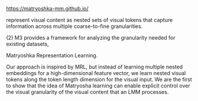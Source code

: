 https://matryoshka-mm.github.io/

represent visual content as nested sets of visual tokens that capture information across multiple coarse-to-fine granularities.

(2) M3 provides a framework for analyzing the granularity needed for existing datasets,

Matryoshka Representation Learning.

Our approach is inspired by MRL, but instead of learning multiple nested embeddings for a high-dimensional feature vector, we learn nested visual tokens along the token length dimension for the visual input. We are the first to show that the idea of Matryosha learning can enable explicit control over the visual granularity of the visual content that an LMM processes.

